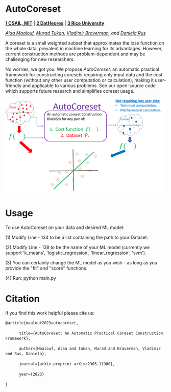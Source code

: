 # AutoCoreset

**[1 CSAIL, MIT](https://www.csail.mit.edu/)**  | **[2 DatHeores](https://dataheroes.ai/)**  | **[3 Rice University](https://www.rice.edu/)**

*[Alaa Maalouf](https://scholar.google.com/citations?user=6r72e-MAAAAJ&hl=en), [Murad Tukan](https://scholar.google.com/citations?user=721xaz0AAAAJ&hl=en), [Vladimir Braverman](https://scholar.google.com/citations?user=DTthB48AAAAJ&hl=en), and [Daniela Rus](https://danielarus.csail.mit.edu/)*



A coreset is a small weighted subset that approximates the loss function on the whole data, prevalent in machine learning for its advantages. However, current construction methods are problem-dependent and may be challenging for new researchers.

No worries, we got you. We propose *AutoCoreset*: an automatic practical framework for constructing coresets requiring only input data and the cost function (without any other user computation or calculation), making it user-friendly and applicable to various problems. See our open-source code which supports future research and simplifies coreset usage.

![AutoCoreset design](GithubImages/AutoCore_Teaser.png?raw=true)

# Usage

To use AutoCoreset on your data and desired ML model: 

(1) Modify Line - 134 to be a list containing the path to your Dataset.

(2) Modify Line - 138 to be the name of your ML model (currently we support 'k_means', 'logistic_regression',  'linear_regression', 'svm'). 

(3) You can certainly change the ML model as you wish - as long as you provide the "fit" and "score" functions. 

(4) Run: python main.py

# Citation

If you find this work helpful please cite us:

    @article{maalouf2023autocoreset,

          title={AutoCoreset: An Automatic Practical Coreset Construction Framework},
  
          author={Maalouf, Alaa and Tukan, Murad and Braverman, Vladimir and Rus, Daniela},
  
          journal={arXiv preprint arXiv:2305.11980},
  
          year={2023}

    }
